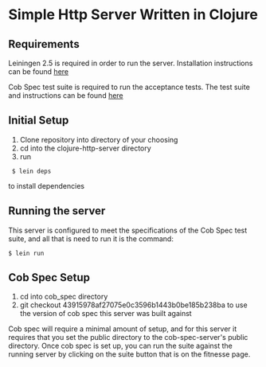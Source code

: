 # Simple Http Server Written in Clojure

## Requirements 
Leiningen 2.5 is required in order to run the server. Installation instructions can be found [here](http://leiningen.org/)

Cob Spec test suite is required to run the acceptance tests. The test suite and instructions can be found [here](https://github.com/8thlight/cob_spec)

## Initial Setup
1. Clone repository into directory of your choosing
2. cd into the clojure-http-server directory
3. run 
```
 $ lein deps
 ```
to install dependencies

## Running the server
This server is configured to meet the specifications of the Cob Spec test suite, and all that is need to run it is the command:
```
$ lein run
```
## Cob Spec Setup
1. cd into cob_spec directory 
2. git checkout 43915978af27075e0c3596b1443b0be185b238ba to use the version of cob spec this server was built against

Cob spec will require a minimal amount of setup, and for this server it requires that you set the public directory to the cob-spec-server's public directory. Once cob spec is set up, you can run the
suite against the running server by clicking on the suite button that is on the fitnesse
page.
